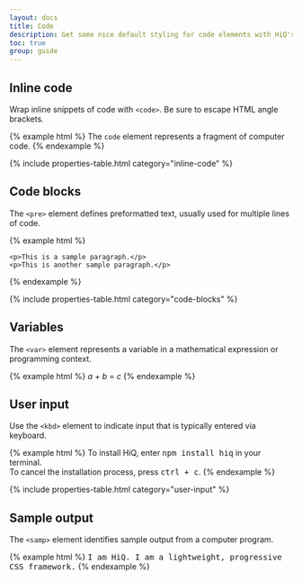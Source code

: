 ```yaml
---
layout: docs
title: Code
description: Get some nice default styling for code elements with HiQ's built-in styles.
toc: true
group: guide
---
```


## Inline code

Wrap inline snippets of code with `<code>`. Be sure to escape HTML angle brackets.

{% example html %}
The <code>code</code> element represents a fragment of computer code.
{% endexample %}

{% include properties-table.html category="inline-code" %}

## Code blocks

The `<pre>` element defines preformatted text, usually used for multiple lines of code.

{% example html %}
<pre><code>&lt;p&gt;This is a sample paragraph.&lt;/p&gt;
&lt;p&gt;This is another sample paragraph.&lt;/p&gt;
</code></pre>
{% endexample %}

{% include properties-table.html category="code-blocks" %}

## Variables

The `<var>` element represents a variable in a mathematical expression or programming context.

{% example html %}
<var>a</var> + <var>b</var> = <var>c</var>
{% endexample %}

## User input

Use the `<kbd>` element to indicate input that is typically entered via keyboard.

{% example html %}
To install HiQ, enter <kbd>npm install hiq</kbd> in your terminal.<br>
To cancel the installation process, press <kbd><kbd>ctrl</kbd> + <kbd>c</kbd></kbd>.
{% endexample %}

{% include properties-table.html category="user-input" %}

## Sample output

The `<samp>` element identifies sample output from a computer program.

{% example html %}
<samp>I am HiQ. I am a lightweight, progressive CSS framework.</samp>
{% endexample %}
